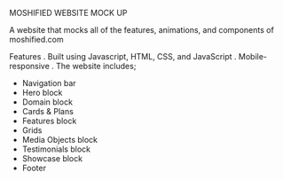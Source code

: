 MOSHIFIED WEBSITE MOCK UP

A website that mocks all of the features, animations, and components of moshified.com

Features
. Built using Javascript, HTML, CSS, and JavaScript
. Mobile-responsive
. The website includes;

- Navigation bar
- Hero block
- Domain block
- Cards & Plans
- Features block
- Grids
- Media Objects block
- Testimonials block
- Showcase block
- Footer
